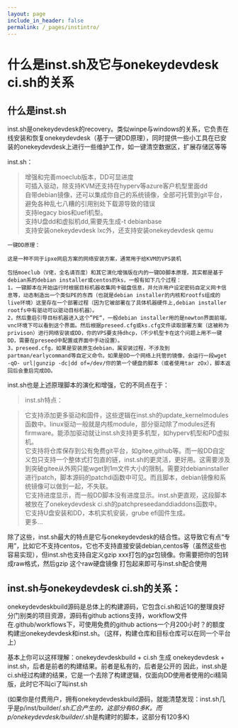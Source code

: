```yaml
---
layout: page
include_in_header: false
permalink: /_pages/instintro/
---
```



什么是inst.sh及它与onekeydevdesk ci.sh的关系
=============


什么是inst.sh
-------


inst.sh是onekeydevdesk的recovery。类似winpe与windows的关系，它负责在线安装和恢复onekeydevdesk（基于一键DD原理），同时提供一些小工具在已安装的onekeydevdesk上进行一些维护工作，如一键清空数据区，扩展存储区等等


inst.sh：

> 增强和完善moeclub版本，DD可显进度  
> 可插入驱动，除支持KVM还支持在hyperv等azure客户机型里面dd    
> 自带debian镜像，还可以集成你自己的系统镜像，全部可托管到git平台，避免各种乱七八糟的引用别处下载源导致的错误  
> 支持legacy bios和uefi机型。  
> 支持U盘dd和虚拟机dd,需要先生成-t debianbase  
> 支持安装onekeydevdesk lxc外，还支持安装onekeydevdesk qemu  


```
一键DD原理：

这是一种不同于ipxe网启方案的网络安装方案，通常用于给KVM的VPS装机

包括moeclub（V佬，全名请百度）和其它演化增强版在内的一键DD脚本原理，其实都是基于debian系的debian installer或centos的ks，一般有如下几个过程：
1，一键脚本在开始运行时根据目标机器收集网卡磁盘信息，并允许用户设定密码自定义网卡信息等，动态制造出一个类似PE的东西（也就是debian installer的内核和rootfs组成的live环境）这里存在一个部署过程（因为它被部署在了具体机器硬件上,debian installer rootfs中有驱动可以驱动目标机器）。  
2，然后重启引导目标机器进入这个”PE“，一般debian installer用的是newton界面前端，vnc环境下可以看到这个界面。然后根据preseed.cfg或ks.cfg文件读取部署方案（这被称为privison）进行网络安装或DD，你的VPS要支持dhcp，（不少机型卡在这个问题上用不一键DD，需要在preseed中配置或界面中手动设置）。  
3，preseed.cfg，如果是安装原生debian，属安装过程，不涉及到partman/earlycommand等自定义命令。如果是DD一个网络上托管的镜像，会运行一段wget -qO- url|gunzip -dc|dd of=/dev/你的第一个硬盘的脚本（或者使用tar zOx），脚本返回后会重启完成DD。  
```

inst.sh也是上述原理脚本的演化和增强，它的不同点在于：

> inst.sh特点：

> 它支持添加更多驱动和固件，这些逻辑在inst.sh的update_kernelmodules函数中。linux驱动一般就是内核module，部分驱动除了modules还有firmware。能添加驱动就让inst.sh支持更多机型，如hyperv机型和PD虚拟机。  
> 它支持将仓库保存到公有免费git平台，如gitee,github等。而一般DD自定义包只支持一个整体式打包直的链，inst.sh的更灵活，更好用。这需要涉及到突破gitee从外网只能wget到1m文件大小的限制。需要对debianinstaller进行patch，脚本源码的patchdi函数中可见。而且脚本，debian镜像和系统镜像可以做到一起，不失联。  
> 它支持进度显示，而一般DD脚本没有进度显示。inst.sh更直观，这段脚本被放在了onekeydevdesk ci.sh的patchpreseedanddiaddons函数中。  
> 它支持U盘安装和DD，本机实机安装，grube efi固件生成。  
> 更多...  

除了这些，inst.sh最大的特点是它与onekeydevdesk的结合性。这导致它有点“专用”，比如它不支持centos，它也不支持直接安装debian,centos等（虽然这些也容易实现），但inst.sh也支持自定义gzip xxx打包的gz包镜像。你需要把你的包转成raw格式，然后gzip 这个raw硬盘镜像 打包起来即可与inst.sh配合使用

inst.sh与onekeydevdesk ci.sh的关系：
-------

onekeydevdeskbuild源码是总体上的构建源码，它包含ci.sh和近1G的整理良好分门别类的项目资源，源码有github actions支持，workflow文件在.github/workflows下，可使用免费的github actions一个月200小时？的额度构建出onekeydevdesk和inst.sh。（这样，构建仓库和目标仓库可以在同一个平台上）

基本上你可以这样理解：onekeydevdeskbuild + ci.sh 生成 onekeydevdesk + inst.sh，后者是前者的构建结果。前者是私有的，后者是公开的
因此，inst.sh是ci.sh经过构建的结果，它是一个去除了构建逻辑，仅面向DD使用者使用的ci精简版，此时它不叫ci了叫inst.sh

(如果你是付费用户，拥有onekeydevdeskbuild源码，就能清楚发现：inst.sh几乎是p/inst/builder/*.sh汇合产生的，这部分有60多K。而p/onekeydevdesk/builder/*.sh是构建时的脚本，这部分有120多K)










